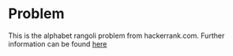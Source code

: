 # Problem
This is the alphabet rangoli problem from hackerrank.com.  Further information can be found [here](https://www.hackerrank.com/challenges/alphabet-rangoli/problem)

